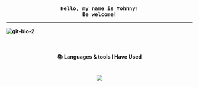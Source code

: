 <div align="center">
  <samp>
    <b> Hello, my name is Yohnny!
    <br>
    <b> Be welcome!
    <br>
</div>

---
![git-bio-2](https://github.com/user-attachments/assets/d6edf4c6-d3c1-4326-8036-e0adf0a78b05)

<br>
<div align="center">
  
  <h4>📚 Languages & tools I Have Used</h4>

  <br>
    <img src="https://skillicons.dev/icons?i=java,kotlin,swift,idea,androidstudio,gradle,firebase,mysql,sqlite,php,html,css,bootstrap,blender,unity,figma,&perline=8"           align="center"/>
  <br>


</div>

